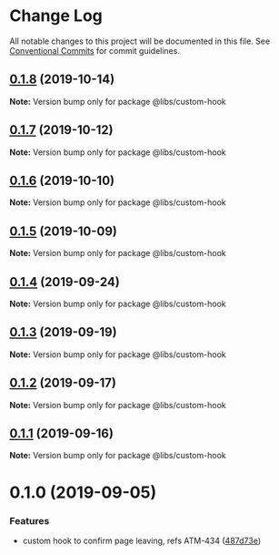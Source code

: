 # Change Log

All notable changes to this project will be documented in this file.
See [Conventional Commits](https://conventionalcommits.org) for commit guidelines.

## [0.1.8](https://git.easyops.local/anyclouds/next-libs/compare/@libs/custom-hook@0.1.7...@libs/custom-hook@0.1.8) (2019-10-14)

**Note:** Version bump only for package @libs/custom-hook

## [0.1.7](https://git.easyops.local/anyclouds/next-libs/compare/@libs/custom-hook@0.1.6...@libs/custom-hook@0.1.7) (2019-10-12)

**Note:** Version bump only for package @libs/custom-hook

## [0.1.6](https://git.easyops.local/anyclouds/next-libs/compare/@libs/custom-hook@0.1.5...@libs/custom-hook@0.1.6) (2019-10-10)

**Note:** Version bump only for package @libs/custom-hook

## [0.1.5](https://git.easyops.local/anyclouds/next-libs/compare/@libs/custom-hook@0.1.4...@libs/custom-hook@0.1.5) (2019-10-09)

**Note:** Version bump only for package @libs/custom-hook

## [0.1.4](https://git.easyops.local/anyclouds/next-libs/compare/@libs/custom-hook@0.1.3...@libs/custom-hook@0.1.4) (2019-09-24)

**Note:** Version bump only for package @libs/custom-hook

## [0.1.3](https://git.easyops.local/anyclouds/next-libs/compare/@libs/custom-hook@0.1.2...@libs/custom-hook@0.1.3) (2019-09-19)

**Note:** Version bump only for package @libs/custom-hook

## [0.1.2](https://git.easyops.local/anyclouds/next-libs/compare/@libs/custom-hook@0.1.1...@libs/custom-hook@0.1.2) (2019-09-17)

**Note:** Version bump only for package @libs/custom-hook

## [0.1.1](https://git.easyops.local/anyclouds/next-libs/compare/@libs/custom-hook@0.1.0...@libs/custom-hook@0.1.1) (2019-09-16)

**Note:** Version bump only for package @libs/custom-hook

# 0.1.0 (2019-09-05)

### Features

- custom hook to confirm page leaving, refs ATM-434 ([487d73e](https://git.easyops.local/anyclouds/next-libs/commits/487d73e))
